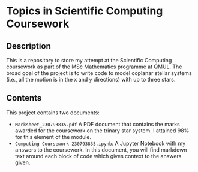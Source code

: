 # Topics in Scientific Computing Coursework

## Description

This is a repository to store my attempt at the Scientific Computing coursework as part of the MSc Mathematics programme at QMUL. The broad goal of the project is to write code to model coplanar stellar systems (i.e., all the motion is in the x and y directions) with up to three stars. 

## Contents

This project contains two documents:

- `Marksheet_230793835.pdf` A PDF document that contains the marks awarded for the coursework on the trinary star system. I attained 98% for this element of the module. 
- `Computing Coursework 230793835.ipynb`: A Jupyter Notebook with my answers to the coursework. In this document, you will find markdown text around each block of code which gives context to the answers given.

